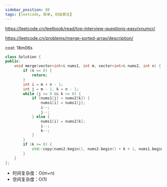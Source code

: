 ```yaml
---
sidebar_position: 88
tags: [leetcode, 简单, 初级算法]
---
```


https://leetcode.cn/leetbook/read/top-interview-questions-easy/xnumcr/

https://leetcode.cn/problems/merge-sorted-array/description/

cost: 18m06s

```cpp
class Solution {
public:
    void merge(vector<int>& nums1, int m, vector<int>& nums2, int n) {
        if (n == 0) {
            return;
        }
        int i = m + n - 1;
        int j = m - 1, k = n - 1;
        while (j >= 0 && k >= 0) {
            if (nums1[j] > nums2[k]) {
                nums1[i] = nums1[j];
                i--;
                j--;
            } else {
                nums1[i] = nums2[k];
                i--;
                k--;
            }
        }
        if (k >= 0) {
            std::copy(nums2.begin(), nums2.begin() + k + 1, nums1.begin());
        }
    }
};
```

- 时间复杂度：O(m+n)
- 空间复杂度：O(1)

